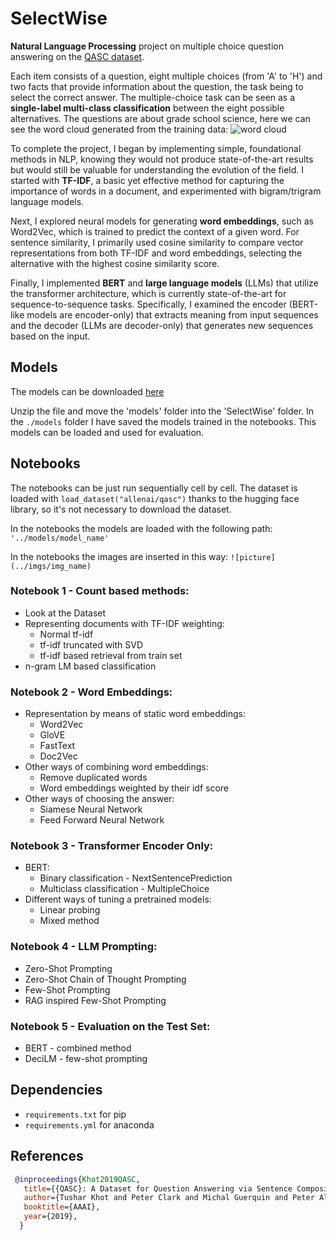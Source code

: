 # SelectWise

**Natural Language Processing** project on multiple choice question answering on the [QASC dataset](https://huggingface.co/datasets/allenai/qasc).

Each item consists of a question, eight multiple choices (from 'A' to 'H') and two facts that provide information
about the question, the task being to select the correct answer. The multiple-choice task can be seen as a
**single-label multi-class classification** between the eight possible alternatives. The questions are about grade school science, here we can see the word cloud generated from the training data: ![word cloud]("https://github.com/AlessandroGhiotto/SelectWise/blob/main/imgs/1_wordcloud.png")

To complete the project, I began by implementing simple, foundational methods in NLP, knowing they would
not produce state-of-the-art results but would still be valuable for understanding the evolution of the field. I
started with **TF-IDF**, a basic yet effective method for capturing the importance of words in a document, and
experimented with bigram/trigram language models.

Next, I explored neural models for generating **word embeddings**, such as Word2Vec, which is trained to
predict the context of a given word. For sentence similarity, I primarily used cosine similarity to compare
vector representations from both TF-IDF and word embeddings, selecting the alternative with the highest
cosine similarity score.

Finally, I implemented **BERT** and **large language models** (LLMs) that utilize the transformer architecture,
which is currently state-of-the-art for sequence-to-sequence tasks. Specifically, I examined the encoder
(BERT-like models are encoder-only) that extracts meaning from input sequences and the decoder (LLMs
are decoder-only) that generates new sequences based on the input.

## Models

The models can be downloaded [here](https://drive.google.com/file/d/1C_AeDhgTwvPTqQOXj01beEMnr6Kkqf2_/view?usp=sharing)

Unzip the file and move the 'models' folder into the 'SelectWise' folder. In the `./models` folder I have saved the models trained in the notebooks. This models can be loaded and used for evaluation.

## Notebooks

The notebooks can be just run sequentially cell by cell. The dataset is loaded with `load_dataset("allenai/qasc")` thanks to the hugging face library, so it's not necessary to download the dataset.

In the notebooks the models are loaded with the following path: `'../models/model_name'`

In the notebooks the images are inserted in this way: `![picture](../imgs/img_name)`

### Notebook 1 - Count based methods:

- Look at the Dataset
- Representing documents with TF-IDF weighting:
  - Normal tf-idf
  - tf-idf truncated with SVD
  - tf-idf based retrieval from train set
- n-gram LM based classification

### Notebook 2 - Word Embeddings:

- Representation by means of static word embeddings:
  - Word2Vec
  - GloVE
  - FastText
  - Doc2Vec
- Other ways of combining word embeddings:
  - Remove duplicated words
  - Word embeddings weighted by their idf score
- Other ways of choosing the answer:
  - Siamese Neural Network
  - Feed Forward Neural Network

### Notebook 3 - Transformer Encoder Only:

- BERT:
  - Binary classification - NextSentencePrediction
  - Multiclass classification - MultipleChoice
- Different ways of tuning a pretrained models:
  - Linear probing
  - Mixed method

### Notebook 4 - LLM Prompting:

- Zero-Shot Prompting
- Zero-Shot Chain of Thought Prompting
- Few-Shot Prompting
- RAG inspired Few-Shot Prompting

### Notebook 5 - Evaluation on the Test Set:

- BERT - combined method
- DeciLM - few-shot prompting

## Dependencies

- `requirements.txt` for pip
- `requirements.yml` for anaconda

## References

```bibtex
 @inproceedings{Khot2019QASC,
   title={{QASC}: A Dataset for Question Answering via Sentence Composition},
   author={Tushar Khot and Peter Clark and Michal Guerquin and Peter Alexander Jansen and Ashish Sabharwal},
   booktitle={AAAI},
   year={2019},
  }
```
